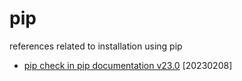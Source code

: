 # pip
references related to installation using pip

+ [pip check in pip documentation v23.0](https://pip.pypa.io/en/stable/cli/pip_check/) [20230208]
